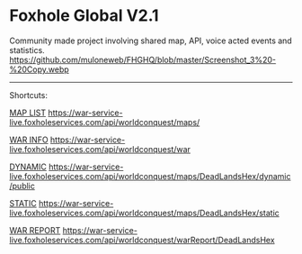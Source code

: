  Foxhole Global V2.1
=================
Community made project involving shared map, API, voice acted events and statistics.
https://github.com/muloneweb/FHGHQ/blob/master/Screenshot_3%20-%20Copy.webp
_________
Shortcuts:

[MAP LIST](https://war-service-live.foxholeservices.com/api/worldconquest/maps/) https://war-service-live.foxholeservices.com/api/worldconquest/maps/

[WAR INFO](https://war-service-live.foxholeservices.com/api/worldconquest/war) https://war-service-live.foxholeservices.com/api/worldconquest/war

[DYNAMIC](https://war-service-live.foxholeservices.com/api/worldconquest/maps/DeadLandsHex/dynamic/public) https://war-service-live.foxholeservices.com/api/worldconquest/maps/DeadLandsHex/dynamic/public

[STATIC](https://war-service-live.foxholeservices.com/api/worldconquest/maps/DeadLandsHex/static) https://war-service-live.foxholeservices.com/api/worldconquest/maps/DeadLandsHex/static

[WAR REPORT](https://war-service-live.foxholeservices.com/api/worldconquest/warReport/DeadLandsHex) https://war-service-live.foxholeservices.com/api/worldconquest/warReport/DeadLandsHex
